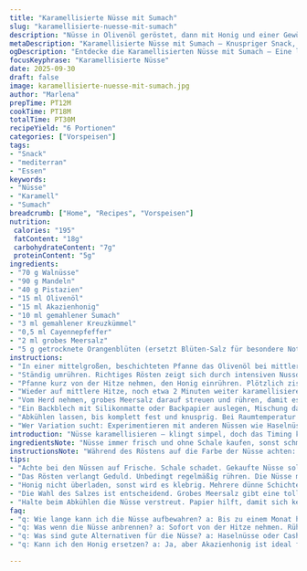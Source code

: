 ```yaml
---
title: "Karamellisierte Nüsse mit Sumach"
slug: "karamellisierte-nuesse-mit-sumach"
description: "Nüsse in Olivenöl geröstet, dann mit Honig und einer Gewürzmischung aus Sumach, Kreuzkümmel, Cayenne und Salz umhüllt. Eine Kombination von Texturen und Aromen, knusprig, süß, würzig und leicht scharf. Eignet sich als herzhafter Snack oder als Topping für Salate und Käseplatten. Die Zubereitung ist unkompliziert, erfordert aber Aufmerksamkeit beim Karamellisieren, um das Honigaroma nicht zu verbrennen. Hält sich bis zu einem Monat luftdicht verschlossen bei Raumtemperatur. Perfekt, wenn intensiver Geschmack und knackige Konsistenz gefragt sind."
metaDescription: "Karamellisierte Nüsse mit Sumach – Knuspriger Snack, intensiv im Geschmack, ideal für Salate und Käseplatten."
ogDescription: "Entdecke die Karamellisierten Nüsse mit Sumach – Eine leckere Mischung aus süß, würzig und knackig. Perfekt für jede Gelegenheit."
focusKeyphrase: "Karamellisierte Nüsse"
date: 2025-09-30
draft: false
image: karamellisierte-nuesse-mit-sumach.jpg
author: "Marlena"
prepTime: PT12M
cookTime: PT18M
totalTime: PT30M
recipeYield: "6 Portionen"
categories: ["Vorspeisen"]
tags:
- "Snack"
- "mediterran"
- "Essen"
keywords:
- "Nüsse"
- "Karamell"
- "Sumach"
breadcrumb: ["Home", "Recipes", "Vorspeisen"]
nutrition: 
 calories: "195"
 fatContent: "18g"
 carbohydrateContent: "7g"
 proteinContent: "5g"
ingredients:
- "70 g Walnüsse"
- "90 g Mandeln"
- "40 g Pistazien"
- "15 ml Olivenöl"
- "15 ml Akazienhonig"
- "10 ml gemahlener Sumach"
- "3 ml gemahlener Kreuzkümmel"
- "0,5 ml Cayennepfeffer"
- "2 ml grobes Meersalz"
- "5 g getrocknete Orangenblüten (ersetzt Blüten-Salz für besondere Note)"
instructions:
- "In einer mittelgroßen, beschichteten Pfanne das Olivenöl bei mittlerer Hitze erwärmen. Walnüsse, Mandeln und Pistazien zugeben – nicht alle auf einmal überladen, sonst werden sie nicht gleichmäßig geröstet."
- "Ständig umrühren. Richtiges Rösten zeigt sich durch intensiven Nussduft und eine leichte Bräunung. Nach ungefähr 6 bis 7 Minuten, wenn sie anfangen zu knistern, ab jetzt genau beobachten, ansonsten verbrennen sie schnell und hinterlassen bitteren Geschmack."
- "Pfanne kurz von der Hitze nehmen, den Honig einrühren. Plötzlich zischt es leise, das Honigöl verschmilzt. Sofort die Gewürzmischung mit Sumach, Kreuzkümmel, Cayenne und die Orangenblüten einstreuen und gründlich vermengen, damit alles gleichmäßig umhüllt ist."
- "Wieder auf mittlere Hitze, noch etwa 2 Minuten weiter karamellisieren lassen, bis die Oberfläche glänzt und die Nüsse leicht zusammenkleben, nicht zu trocken, sonst fehlt die Bindung. Ständige Bewegung in der Pfanne wichtig, sonst klebt der Honig fest."
- "Vom Herd nehmen, grobes Meersalz darauf streuen und rühren, damit es sich verteilt. Salz ist entscheidend, hebt die Süße und lässt das Aroma explosionartig erscheinen."
- "Ein Backblech mit Silikonmatte oder Backpapier auslegen, Mischung darauf glatt verteilen. Noch warm verteilt sich der Duft wunderbar."
- "Abkühlen lassen, bis komplett fest und knusprig. Bei Raumtemperatur in luftdichtem Behälter aufbewahren. Mindestens 3 Tage durchziehen lassen, dann intensiver Geschmack."
- "Wer Variation sucht: Experimentieren mit anderen Nüssen wie Haselnüssen oder Cashews – Geschmack ändert sich, Konsistenz bleibt aber ähnlich. Statt Olivenöl kann man auch ein mildes Kernöl probieren, das ergibt locker andere Duftnoten."
introduction: "Nüsse karamellisieren – klingt simpel, doch das Timing kann den Unterschied zu feinem Snack oder verbrannter Enttäuschung machen. Ich habe gelernt, dass die Geduld vor Hitze Anschalten belohnt wird. Das Zischen, wenn Honig auf heiße Nüsse trifft, ist fast meditativ. Sumach bringt diese leicht zitronige Säure, die fast verlangt, dass man immer wieder zugreift. Nicht zu unterschätzen: die kleinen Details, wie die Kombination mit Orangenblüten. Ich war skeptisch, doch überrascht, wie die floralen Noten mit den Gewürzen verschmelzen. Wichtig ist, nicht zu viel Honig zu verwenden, sonst wird es klebrig und die Struktur leidet. Also: lieber mehrere dünne Schichten wie bei einer Glasur auftragen oder mit Kurzzeitkaramellisierung arbeiten. Diese Nüsse sind kompakt im Geschmack, aber vielseitig einsetzbar – als Salattopping, auf Käseplatte oder pur."
ingredientsNote: "Nüsse immer frisch und ohne Schale kaufen, sonst schmeckt es muffig. Die Mengen habe ich leicht angepasst, da Mandeln oft größer sind und Pistazien meist ungeschält intensiveren Geschmack geben. Akazienhonig pochiert weniger schnell als andere Sorten, geht aber auch mit wildem Blütenhonig. Sumach nicht verwechseln mit Paprika oder Zatar, das ist eine wahre Geschmacksbombe, bringt die Frische rein. Gewürze möglichst frisch mahlen, gerade Kreuzkümmel lebt vom Aroma, ganz anders als fertig gemahlenes Pulver vom Supermarkt. Orangenblüten bieten eine Überraschung, ersatzweise geht auch ein Hauch Lavendel oder Zitronenabrieb, je nach Lust auf experimentelles. Olivenöl extra vergine wegen seines fruchtigen Geschmacks, wer es weniger intensiv mag, greift zu Traubenkern- oder Sonnenblumenöl. Vorsicht beim Salz – grobes Meersalz bringt texturliche Spannung, feines Salz ist zu mild. Wichtig: nicht überwürzen, weniger ist oft mehr bei dieser Konstellation."
instructionsNote: "Während des Röstens auf die Farbe der Nüsse achten: Wenn sie goldbraun sind, sofort Honig hinzugeben, sonst beginnt der Honig direkt zu verbrennen, was bitter wird. Ständiges Rühren nicht vergessen, sonst klebt alles an der Pfanne und kann ruinieren. Nach Honigzugabe auf leises Zischen achten – das ist das Signal, dass der Honig karamellisiert und die Gewürze sofort einmischen. Die Mischung muss noch glänzen, wenn sie vom Herd kommt, ansonsten ist der Karamell zu hart oder zu weich. Das Salz kann erst zum Schluss zugegeben werden, damit es nicht in der Hitze zerfällt und Geschmack verliert. Auf Backpapier flach eintüten hilft, damit beim Abkühlen keine Klumpen entstehen und die Nüsse nicht aneinander kleben. Kühlschrank bringt Feuchtigkeit, daher besser nicht lagern, wenn man möglichst knackigen Biss möchte. Am besten an einem kühlen, trockenen Ort lagern.Jede Pfanne verhält sich anders – leichte Anpassungen der Hitze nötig. Wer Angst hat, kann mit 2 Minuten niedriger Hitze mehr machen statt direkt stärker – am Ende zählt, was Nase und Zunge sagen."
tips:
- "Achte bei den Nüssen auf Frische. Schale schadet. Gekaufte Nüsse sollten immer ungeschält sein. Für besondere Noten sind Orangenblüten ideal. Aber auch Lavendel oder Zitronenabrieb kann überraschen. Solche kleinen Details verändern das Geschmacksprofil enorm."
- "Das Rösten verlangt Geduld. Unbedingt regelmäßig rühren. Die Nüsse müssen goldbraun sein. Bei zu hoher Hitze verlieren sie schnell die Textur. Nach 6 bis 7 Minuten kontrollieren; Geräusch und Farbe zeigen den Fortschritt an. Bleib aufmerksam, das Zischen beim Honig ist essenziell. Sofort handeln."
- "Honig nicht überladen, sonst wird es klebrig. Mehrere dünne Schichten auftragen während des Karamellisierens. Das verhindert die starke Verklebung und erhält die Knusprigkeit. Ausprobieren kannst du auch andere Öle. Sonnenblumenöl ist milder, Traubenkernöl bringt etwas anderes in die Mischung. Es lohnt sich."
- "Die Wahl des Salzes ist entscheidend. Grobes Meersalz gibt eine tolle Textur, lässt Aromen besser zur Geltung kommen. Das feine Salz ist oft zu mild – lasst es nicht untergehen. Ein wenig Salz bringt die Süße der Nüsse zur Explosion. Weniger kann mehr sein."
- "Halte beim Abkühlen die Nüsse verstreut. Papier hilft, damit sich keine Klumpen bilden. Lagerung ist ebenfalls wichtig. Luftdicht und kühl ist der Schlüssel. Nüsse können Feuchtigkeit aufnehmen, Kühlschrank meiden. Trockene Orte sind besser."
faq:
- "q: Wie lange kann ich die Nüsse aufbewahren? a: Bis zu einem Monat haltbar. Luftdicht verpackt. Bei Raumtemperatur. An einem trockenen Ort lagern. Unbedingt Feuchtigkeit vermeiden."
- "q: Was wenn die Nüsse anbrennen? a: Sofort von der Hitze nehmen. Rühren nicht vergessen, wichtig. Leichtes Rösten. Nächste Mal die Temperatur anpassen. Weniger Hitze kann helfen. Timing ist alles."
- "q: Was sind gute Alternativen für die Nüsse? a: Haselnüsse oder Cashews sind vielseitig. Die Konsistenz bleibt ähnlich. Geschmacklich werden sie sich jedoch unterscheiden. Experimentieren lohnt sich immer."
- "q: Kann ich den Honig ersetzen? a: Ja, aber Akazienhonig ist ideal für diese Mischung. Andere Honigsorten oder Sirupe funktionieren auch, aber Aufpassen auf die Konsistenz. Honig zieht leicht an, bleibt klebrig."

---
```

